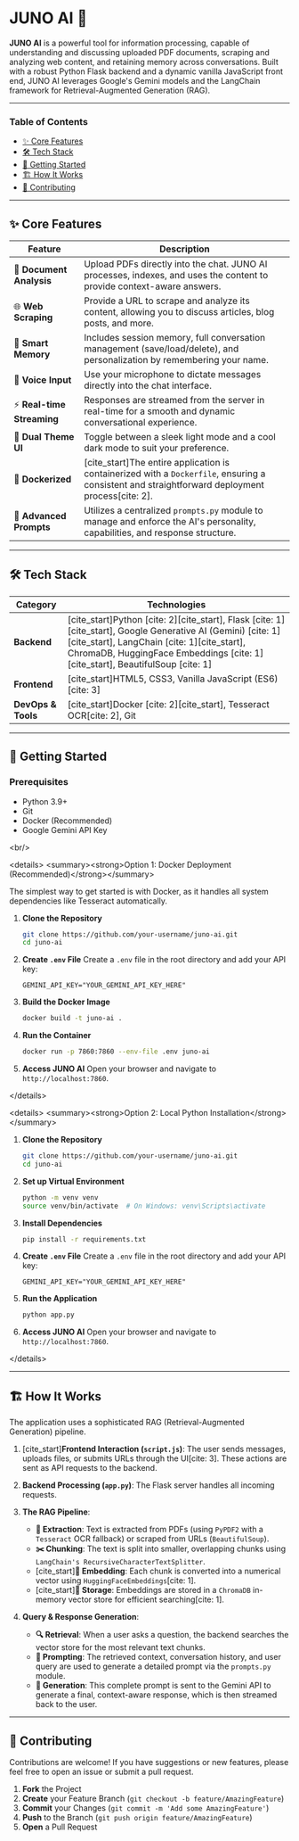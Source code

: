 
# JUNO AI 🤖
**JUNO AI** is a powerful tool for information processing, capable of understanding and discussing uploaded PDF documents, scraping and analyzing web content, and retaining memory across conversations. Built with a robust Python Flask backend and a dynamic vanilla JavaScript front end, JUNO AI leverages Google's Gemini models and the LangChain framework for Retrieval-Augmented Generation (RAG).

-----

### **Table of Contents**

  * [✨ Core Features](https://www.google.com/search?q=%23-core-features)
  * [🛠️ Tech Stack](https://www.google.com/search?q=%23%EF%B8%8F-tech-stack)
  * [🚀 Getting Started](https://www.google.com/search?q=%23-getting-started)
  * [🏗️ How It Works](https://www.google.com/search?q=%23%EF%B8%8F-how-it-works)
  * [🤝 Contributing](https://www.google.com/search?q=%23-contributing)

-----

## ✨ Core Features

| Feature                | Description                                                                                                                                              |
| ---------------------- | -------------------------------------------------------------------------------------------------------------------------------------------------------- |
| 📄 **Document Analysis** | Upload PDFs directly into the chat. JUNO AI processes, indexes, and uses the content to provide context-aware answers.                                     |
| 🌐 **Web Scraping** | Provide a URL to scrape and analyze its content, allowing you to discuss articles, blog posts, and more.                                                     |
| 🧠 **Smart Memory** | Includes session memory, full conversation management (save/load/delete), and personalization by remembering your name.                               |
| 🎤 **Voice Input** | Use your microphone to dictate messages directly into the chat interface.                                                                                |
| ⚡ **Real-time Streaming** | Responses are streamed from the server in real-time for a smooth and dynamic conversational experience.                                                  |
| 🎨 **Dual Theme UI** | Toggle between a sleek light mode and a cool dark mode to suit your preference.                                                                          |
| 🐳 **Dockerized** | [cite\_start]The entire application is containerized with a `Dockerfile`, ensuring a consistent and straightforward deployment process[cite: 2].                       |
| 🚀 **Advanced Prompts** | Utilizes a centralized `prompts.py` module to manage and enforce the AI's personality, capabilities, and response structure.                        |

-----

## 🛠️ Tech Stack

| Category               | Technologies                                                                                                                          |
| ---------------------- | ------------------------------------------------------------------------------------------------------------------------------------- |
| **Backend** | [cite\_start]Python [cite: 2][cite\_start], Flask [cite: 1][cite\_start], Google Generative AI (Gemini) [cite: 1][cite\_start], LangChain [cite: 1][cite\_start], ChromaDB, HuggingFace Embeddings [cite: 1][cite\_start], BeautifulSoup [cite: 1] |
| **Frontend** | [cite\_start]HTML5, CSS3, Vanilla JavaScript (ES6) [cite: 3]                                                                                        |
| **DevOps & Tools** | [cite\_start]Docker [cite: 2][cite\_start], Tesseract OCR[cite: 2], Git                                                                                                |

-----

## 🚀 Getting Started

### **Prerequisites**

  * Python 3.9+
  * Git
  * Docker (Recommended)
  * Google Gemini API Key

\<br/\>

\<details\>
\<summary\>\<strong\>Option 1: Docker Deployment (Recommended)\</strong\>\</summary\>

The simplest way to get started is with Docker, as it handles all system dependencies like Tesseract automatically.

1.  **Clone the Repository**
    ```bash
    git clone https://github.com/your-username/juno-ai.git
    cd juno-ai
    ```
2.  **Create `.env` File**
    Create a `.env` file in the root directory and add your API key:
    ```
    GEMINI_API_KEY="YOUR_GEMINI_API_KEY_HERE"
    ```
3.  **Build the Docker Image**
    ```bash
    docker build -t juno-ai .
    ```
4.  **Run the Container**
    ```bash
    docker run -p 7860:7860 --env-file .env juno-ai
    ```
5.  **Access JUNO AI**
    Open your browser and navigate to `http://localhost:7860`.

\</details\>

\<details\>
\<summary\>\<strong\>Option 2: Local Python Installation\</strong\>\</summary\>

1.  **Clone the Repository**
    ```bash
    git clone https://github.com/your-username/juno-ai.git
    cd juno-ai
    ```
2.  **Set up Virtual Environment**
    ```bash
    python -m venv venv
    source venv/bin/activate  # On Windows: venv\Scripts\activate
    ```
3.  **Install Dependencies**
    ```bash
    pip install -r requirements.txt
    ```
4.  **Create `.env` File**
    Create a `.env` file in the root directory and add your API key:
    ```
    GEMINI_API_KEY="YOUR_GEMINI_API_KEY_HERE"
    ```
5.  **Run the Application**
    ```bash
    python app.py
    ```
6.  **Access JUNO AI**
    Open your browser and navigate to `http://localhost:7860`.

\</details\>

-----

## 🏗️ How It Works

The application uses a sophisticated RAG (Retrieval-Augmented Generation) pipeline.

1.  [cite\_start]**Frontend Interaction (`script.js`)**: The user sends messages, uploads files, or submits URLs through the UI[cite: 3]. These actions are sent as API requests to the backend.

2.  **Backend Processing (`app.py`)**: The Flask server handles all incoming requests.

3.  **The RAG Pipeline**:

      * **📜 Extraction**: Text is extracted from PDFs (using `PyPDF2` with a `Tesseract` OCR fallback) or scraped from URLs (`BeautifulSoup`).
      * **✂️ Chunking**: The text is split into smaller, overlapping chunks using `LangChain's RecursiveCharacterTextSplitter`.
      * [cite\_start]**🧠 Embedding**: Each chunk is converted into a numerical vector using `HuggingFaceEmbeddings`[cite: 1].
      * [cite\_start]**💾 Storage**: Embeddings are stored in a `ChromaDB` in-memory vector store for efficient searching[cite: 1].

4.  **Query & Response Generation**:

      * **🔍 Retrieval**: When a user asks a question, the backend searches the vector store for the most relevant text chunks.
      * **📝 Prompting**: The retrieved context, conversation history, and user query are used to generate a detailed prompt via the `prompts.py` module.
      * **💬 Generation**: This complete prompt is sent to the Gemini API to generate a final, context-aware response, which is then streamed back to the user.

-----

## 🤝 Contributing

Contributions are welcome\! If you have suggestions or new features, please feel free to open an issue or submit a pull request.

1.  **Fork** the Project
2.  **Create** your Feature Branch (`git checkout -b feature/AmazingFeature`)
3.  **Commit** your Changes (`git commit -m 'Add some AmazingFeature'`)
4.  **Push** to the Branch (`git push origin feature/AmazingFeature`)
5.  **Open** a Pull Request
